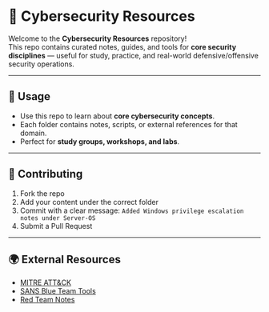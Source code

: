 # 🔐 Cybersecurity Resources

Welcome to the **Cybersecurity Resources** repository!  
This repo contains curated notes, guides, and tools for **core security disciplines** — useful for study, practice, and real-world defensive/offensive security operations.  

---

## 🎯 Usage

- Use this repo to learn about **core cybersecurity concepts**.  
- Each folder contains notes, scripts, or external references for that domain.  
- Perfect for **study groups, workshops, and labs**.

---

## 🤝 Contributing

1. Fork the repo  
2. Add your content under the correct folder  
3. Commit with a clear message: `Added Windows privilege escalation notes under Server-OS`
4. Submit a Pull Request  

---

## 🌍 External Resources

- [MITRE ATT&CK](https://attack.mitre.org/)  
- [SANS Blue Team Tools](https://www.sans.org/tools/)  
- [Red Team Notes](https://redteam.guide/)  
